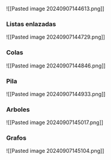 ![[Pasted image 20240907144613.png]]

### Listas enlazadas
![[Pasted image 20240907144729.png]]
### Colas
![[Pasted image 20240907144846.png]]
### Pila 
![[Pasted image 20240907144933.png]]

### Arboles
![[Pasted image 20240907145017.png]]

### Grafos
![[Pasted image 20240907145104.png]]


